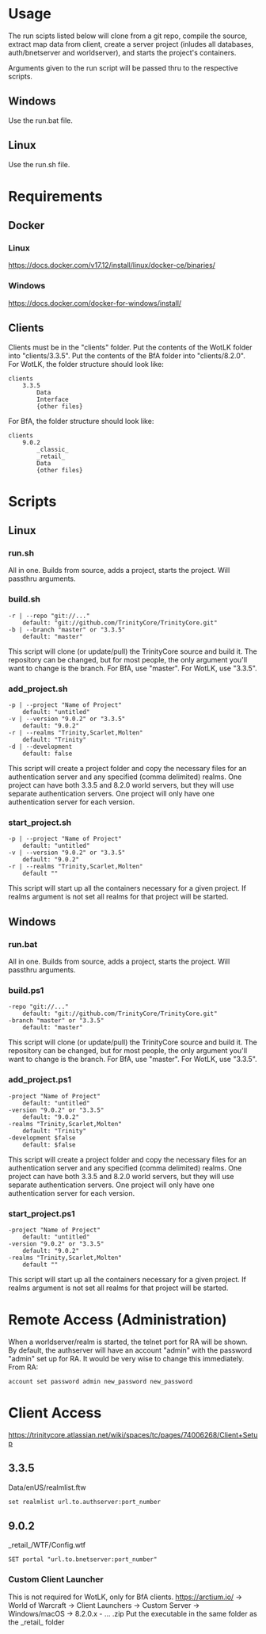 # Usage
The run scipts listed below will clone from a git repo, compile the source, extract map data from client, create a server project (inludes all databases, auth/bnetserver and worldserver), and starts the project's containers.

Arguments given to the run script will be passed thru to the respective scripts.
## Windows
Use the run.bat file.
## Linux
Use the run.sh file.
# Requirements
## Docker
### Linux
https://docs.docker.com/v17.12/install/linux/docker-ce/binaries/
### Windows
https://docs.docker.com/docker-for-windows/install/
## Clients
Clients must be in the "clients" folder. Put the contents of the WotLK folder into "clients/3.3.5". Put the contents of the BfA folder into "clients/8.2.0".
For WotLK, the folder structure should look like:
```
clients
    3.3.5
        Data
        Interface
        {other files}
```
For BfA, the folder structure should look like:
```
clients
    9.0.2
        _classic_
        _retail_
        Data
        {other files}
```

# Scripts
## Linux
### run.sh
All in one. Builds from source, adds a project, starts the project. Will passthru arguments.
### build.sh
```
-r | --repo "git://..."
	default: "git://github.com/TrinityCore/TrinityCore.git"
-b | --branch "master" or "3.3.5"
	default: "master"
```	
This script will clone (or update/pull) the TrinityCore source and build it. The repository can be changed, but for most people, the only argument you'll want to change is the branch. For BfA, use "master". For WotLK, use "3.3.5". 
 
### add_project.sh
```
-p | --project "Name of Project"
	default: "untitled"
-v | --version "9.0.2" or "3.3.5"
	default: "9.0.2"
-r | --realms "Trinity,Scarlet,Molten"
	default: "Trinity"
-d | --development
	default: false
```	
This script will create a project folder and copy the necessary files for an authentication server and any specified (comma delimited) realms. One project can have both 3.3.5 and 8.2.0 world servers, but they will use separate authentication servers. One project will only have one authentication server for each version.
	
### start_project.sh
```
-p | --project "Name of Project"
	default: "untitled"
-v | --version "9.0.2" or "3.3.5"
	default: "9.0.2"
-r | --realms "Trinity,Scarlet,Molten"
	default ""
```	
This script will start up all the containers necessary for a given project. If realms argument is not set all realms for that project will be started.

## Windows
### run.bat
All in one. Builds from source, adds a project, starts the project. Will passthru arguments.
### build.ps1
```
-repo "git://..."
	default: "git://github.com/TrinityCore/TrinityCore.git"
-branch "master" or "3.3.5"
	default: "master"
```	
This script will clone (or update/pull) the TrinityCore source and build it. The repository can be changed, but for most people, the only argument you'll want to change is the branch. For BfA, use "master". For WotLK, use "3.3.5". 
 
### add_project.ps1
```
-project "Name of Project"
	default: "untitled"
-version "9.0.2" or "3.3.5"
	default: "9.0.2"
-realms "Trinity,Scarlet,Molten"
	default: "Trinity"
-development $false
	default: $false
```	
This script will create a project folder and copy the necessary files for an authentication server and any specified (comma delimited) realms. One project can have both 3.3.5 and 8.2.0 world servers, but they will use separate authentication servers. One project will only have one authentication server for each version.
	
### start_project.ps1
```
-project "Name of Project"
	default: "untitled"
-version "9.0.2" or "3.3.5"
	default: "9.0.2"
-realms "Trinity,Scarlet,Molten"
	default ""
```	
This script will start up all the containers necessary for a given project. If realms argument is not set all realms for that project will be started.

# Remote Access (Administration)
When a worldserver/realm is started, the telnet port for RA will be shown. By default, the authserver will have an account "admin" with the password "admin" set up for RA. It would be very wise to change this immediately.
From RA:
```
account set password admin new_password new_password
```

# Client Access
https://trinitycore.atlassian.net/wiki/spaces/tc/pages/74006268/Client+Setup
## 3.3.5
Data/enUS/realmlist.ftw
```
set realmlist url.to.authserver:port_number
```
## 9.0.2
\_retail\_/WTF/Config.wtf
```
SET portal "url.to.bnetserver:port_number"
```
### Custom Client Launcher
This is not required for WotLK, only for BfA clients.
https://arctium.io/ -> World of Warcraft -> Client Launchers -> Custom Server -> Windows/macOS -> 8.2.0.x - ... .zip
Put the executable in the same folder as the \_retail\_ folder
